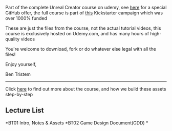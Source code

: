 Part of the complete Unreal Creator course on udemy, see [here](https://www.udemy,com/unrealcourse?couponCode=GitHubSpecial) for a special GitHub offer, the full course is part of 
[this](https://www.kickstarter.com/projects/bentristem/learn-to-make-video-games-unreal-developer-course) Kickstarter campaign which was over 1000% funded

These are just the files from the course, not the actual tutorial videos, this course is exclusively hosted on Udemy.com, and has many hours of high-quality videos 

You're welcome to download, fork or do whatever else legal with all the files!

Enjoy yourself, 

Ben Tristem

---
Click [here](https://www.udemy.com/unrealcourse?couponCode=GitHubSpecial) to find out more about the course, and how we build these assets step-by-step

## Lecture List
*BT01 Intro, Notes & Assets
*BT02 Game Design Document(GDD)
*
